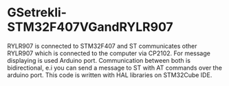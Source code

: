 # GSetrekli-STM32F407VGandRYLR907
RYLR907 is connected to STM32F407 and ST communicates other RYLR907 which is connected to the computer via CP2102. For message displaying is used Arduino port.
Communication between both is bidirectional, e.i you can send a message to ST with AT commands over the arduino port. 
This code is written with HAL libraries on STM32Cube IDE.

